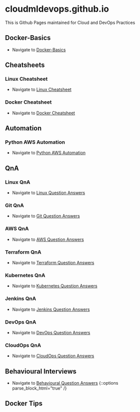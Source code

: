 # cloudmldevops.github.io
This is Github Pages maintained for Cloud and DevOps Practices

## Docker-Basics
- Navigate to [Docker-Basics](docs/docker-basics.md)

## Cheatsheets

### Linux Cheatsheet
- Navigate to [Linux Cheatsheet](docs/linux-cheatsheet.md)

### Docker Cheatsheet
- Navigate to [Docker Cheatsheet](docs/docker-cheatsheet.md)

## Automation
### Python AWS Automation
- Navigate to [Python AWS Automation](docs/python-aws-automation.md)

## QnA
### Linux QnA
- Navigate to [Linux Question Answers](docs/linux-questions-answers.md)

### Git QnA
- Navigate to [Git Question Answers](docs/git-questions-answers.md)

### AWS QnA
- Navigate to [AWS Question Answers](docs/aws-questions-answers.md)

### Terraform QnA
- Navigate to [Terraform Question Answers](docs/terraform-questions-answers.md)

### Kubernetes QnA
- Navigate to [Kubernetes Question Answers](docs/kubernetes-questions-answers.md)

### Jenkins QnA
- Navigate to [Jenkins Question Answers](docs/jenkins-questions-answers.md)

### DevOps QnA
- Navigate to [DevOps Question Answers](docs/devops-questions-answers.md)

### CloudOps QnA
- Navigate to [CloudOps Question Answers](docs/cloudops-questions-answers.md)

## Behavioural Interviews
- Navigate to [Behavioural Question Answers](docs/behavioural-questions-answers.md)
{::options parse_block_html="true" /}

## <a name="docker-tips">Docker Tips</a>